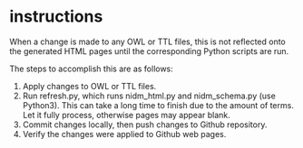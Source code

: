 # instructions
When a change is made to any OWL or TTL files, this is not reflected onto the generated HTML pages until the corresponding Python scripts are run.

The steps to accomplish this are as follows:
1. Apply changes to OWL or TTL files.
2. Run refresh.py, which runs nidm_html.py and nidm_schema.py (use Python3). This can take a long time to finish due to the amount of terms. Let it fully process, otherwise pages may appear blank.
3. Commit changes locally, then push changes to Github repository.
4. Verify the changes were applied to Github web pages.